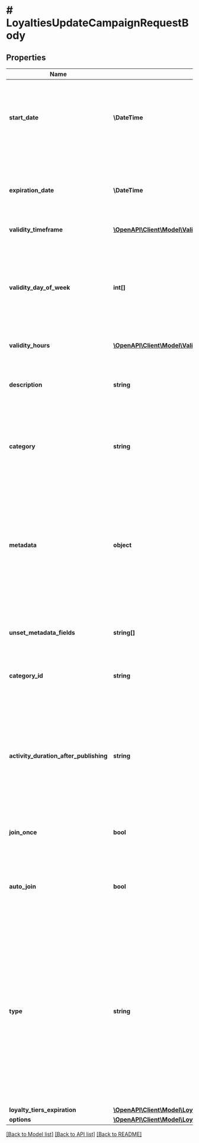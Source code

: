 # # LoyaltiesUpdateCampaignRequestBody

## Properties

Name | Type | Description | Notes
------------ | ------------- | ------------- | -------------
**start_date** | **\DateTime** | Activation timestamp defines when the campaign starts to be active in ISO 8601 format. Campaign is *inactive before* this date. | [optional]
**expiration_date** | **\DateTime** | Expiration timestamp defines when the campaign expires in ISO 8601 format.  Campaign is *inactive after* this date. | [optional]
**validity_timeframe** | [**\OpenAPI\Client\Model\ValidityTimeframe**](ValidityTimeframe.md) |  | [optional]
**validity_day_of_week** | **int[]** | Integer array corresponding to the particular days of the week in which the voucher is valid.  - &#x60;0&#x60; Sunday - &#x60;1&#x60; Monday - &#x60;2&#x60; Tuesday - &#x60;3&#x60; Wednesday - &#x60;4&#x60; Thursday - &#x60;5&#x60; Friday - &#x60;6&#x60; Saturday | [optional]
**validity_hours** | [**\OpenAPI\Client\Model\ValidityHours**](ValidityHours.md) |  | [optional]
**description** | **string** | An optional field to keep any extra textual information about the campaign such as a campaign description and details. | [optional]
**category** | **string** | The category assigned to the campaign. Either pass this parameter OR the &#x60;category_id&#x60;. | [optional]
**metadata** | **object** | The metadata object stores all custom attributes assigned to the campaign. A set of key/value pairs that you can attach to a campaign object. It can be useful for storing additional information about the campaign in a structured format. | [optional]
**unset_metadata_fields** | **string[]** | Determine which metadata should be removed from campaign. | [optional]
**category_id** | **string** | Unique category ID that this campaign belongs to. Either pass this parameter OR the &#x60;category&#x60;. | [optional]
**activity_duration_after_publishing** | **string** | Defines the amount of time the vouchers will be active after publishing. The value is shown in the ISO 8601 format. For example, a voucher with the value of P24D will be valid for a duration of 24 days. | [optional]
**join_once** | **bool** | If this value is set to &#x60;true&#x60;, customers will be able to join the campaign only once. | [optional]
**auto_join** | **bool** | Indicates whether customers will be able to auto-join a loyalty campaign if any earning rule is fulfilled. | [optional]
**type** | **string** | Defines whether the campaign can be updated with new vouchers after campaign creation.      - &#x60;AUTO_UPDATE&#x60;: By choosing the auto update option you will create a campaign that can be enhanced by new vouchers after the time of creation (e.g. by publish vouchers method).     -  &#x60;STATIC&#x60;: vouchers need to be manually published. | [optional]
**loyalty_tiers_expiration** | [**\OpenAPI\Client\Model\LoyaltyTiersExpirationAll**](LoyaltyTiersExpirationAll.md) |  | [optional]
**options** | [**\OpenAPI\Client\Model\LoyaltiesUpdateCampaignRequestBodyOptions**](LoyaltiesUpdateCampaignRequestBodyOptions.md) |  | [optional]

[[Back to Model list]](../../README.md#models) [[Back to API list]](../../README.md#endpoints) [[Back to README]](../../README.md)
